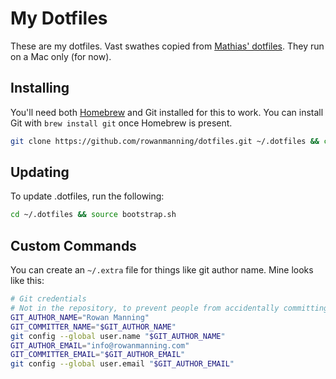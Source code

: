 
My Dotfiles
===========

These are my dotfiles. Vast swathes copied from [Mathias' dotfiles][mathias]. They run on a Mac only (for now).

Installing
----------

You'll need both [Homebrew][brew] and Git installed for this to work. You can install Git with `brew install git` once Homebrew is present.

```sh
git clone https://github.com/rowanmanning/dotfiles.git ~/.dotfiles && cd ~/.dotfiles && source bootstrap.sh
```


Updating
--------

To update .dotfiles, run the following:

```sh
cd ~/.dotfiles && source bootstrap.sh
```


Custom Commands
---------------

You can create an `~/.extra` file for things like git author name. Mine looks like this:

```sh
# Git credentials
# Not in the repository, to prevent people from accidentally committing under my name
GIT_AUTHOR_NAME="Rowan Manning"
GIT_COMMITTER_NAME="$GIT_AUTHOR_NAME"
git config --global user.name "$GIT_AUTHOR_NAME"
GIT_AUTHOR_EMAIL="info@rowanmanning.com"
GIT_COMMITTER_EMAIL="$GIT_AUTHOR_EMAIL"
git config --global user.email "$GIT_AUTHOR_EMAIL"
```



[brew]: http://brew.sh/
[mathias]: https://github.com/mathiasbynens/dotfiles

